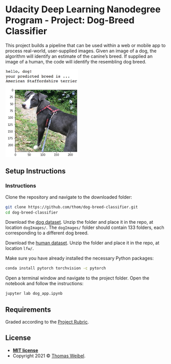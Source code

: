 [//]: # (Image References)

[image1]: ./images/sample_dog_output.png "Sample Output"
[image2]: ./images/vgg16_model.png "VGG-16 Model Layers"
[image3]: ./images/vgg16_model_draw.png "VGG16 Model Figure"

# Udacity Deep Learning Nanodegree Program - Project: Dog-Breed Classifier

This project builds a pipeline that can be used within a web or mobile app to
process real-world, user-supplied images.  Given an image of a dog, the
algorithm will identify an estimate of the canine’s breed. If supplied an image
of a human, the code will identify the resembling dog breed.  

![Sample Output][image1]

## Setup Instructions

### Instructions

Clone the repository and navigate to the downloaded folder:

```bash
git clone https://github.com/thom/dog-breed-classifier.git
cd dog-breed-classifier
```

Download the [dog dataset](https://s3-us-west-1.amazonaws.com/udacity-aind/dog-project/dogImages.zip). Unzip the folder and place it in the repo, at location `dogImages/`. The `dogImages/` folder should contain 133 folders, each corresponding to a different dog breed.

Download the [human dataset](http://vis-www.cs.umass.edu/lfw/lfw.tgz). Unzip the folder and place it in the repo, at location `lfw/`.

Make sure you have already installed the necessary Python packages:

```bash
conda install pytorch torchvision -c pytorch
```

Open a terminal window and navigate to the project folder. Open the notebook and follow the instructions:

```bash
jupyter lab dog_app.ipynb
```

## Requirements

Graded according to the [Project Rubric](https://review.udacity.com/#!/rubrics/2259/view).

## License

- **[MIT license](http://opensource.org/licenses/mit-license.php)**
- Copyright 2021 © [Thomas Weibel](https://github.com/thom).
